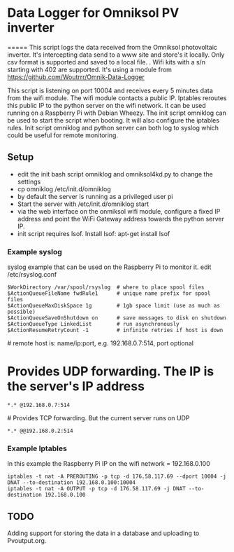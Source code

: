 # Data Logger for Omniksol PV inverter
=====
This script logs the data received from the Omniksol photovoltaic inverter.
It's intercepting data send to a www site and store's it locally. Only csv
format is supported and saved to a local file. .
Wifi kits with a s/n starting with 402 are supported.
It's using a module from https://github.com/Woutrrr/Omnik-Data-Logger


This script is listening on port 10004 and receives every 5 minutes data from
the wifi module. The wifi module contacts a public IP. Iptables reroutes this
public IP to the python server on the wifi network.
It can be used running on a Raspberry Pi with Debian Wheezy. The init script
omniklog can be used to start the script when booting. It will also configure
the iptables rules. Init script omniklog and python server can both log to
syslog which could be useful for remote monitoring.



## Setup

* edit the init bash script omniklog and omniksol4kd.py to change the settings
* cp omniklog /etc/init.d/omniklog
* by default the server is running as a privileged user pi
* Start the server with /etc/init.d/omniklog start
* via the web interface on the onmiksol wifi module, configure a fixed IP address
  and point the WiFi Gateway address towards the python server IP.
* init script requires lsof. Install lsof: apt-get install lsof



### Example syslog

syslog example that can be used on the Raspberry Pi to monitor it.
edit /etc/rsyslog.conf

    $WorkDirectory /var/spool/rsyslog  # where to place spool files
    $ActionQueueFileName fwdRule1      # unique name prefix for spool files
    $ActionQueueMaxDiskSpace 1g        # 1gb space limit (use as much as possible)
    $ActionQueueSaveOnShutdown on      # save messages to disk on shutdown
    $ActionQueueType LinkedList        # run asynchronously
    $ActionResumeRetryCount -1         # infinite retries if host is down


 \# remote host is: name/ip:port, e.g. 192.168.0.7:514, port optional
 
 # Provides UDP forwarding. The IP is the server's IP address

    *.* @192.168.0.7:514

 \# Provides TCP forwarding. But the current server runs on UDP

    *.* @@192.168.0.2:514



### Example Iptables

In this example the Raspberry Pi IP on the wifi network = 192.168.0.100

    iptables -t nat -A PREROUTING -p tcp -d 176.58.117.69 --dport 10004 -j DNAT --to-destination 192.168.0.100:10004
    iptables -t nat -A OUTPUT -p tcp -d 176.58.117.69 -j DNAT --to-destination 192.168.0.100

## TODO
Adding support for storing the data in a database and uploading to
Pvoutput.org.


